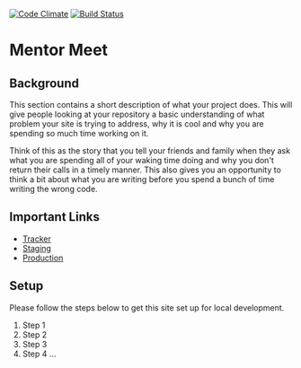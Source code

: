 [![Code Climate](https://codeclimate.com/github/simplyaubs/mentor_meet.png)](https://codeclimate.com/github/simplyaubs/mentor_meet)
[![Build Status](https://travis-ci.org/simplyaubs/mentor_meet.svg?branch=master)](https://travis-ci.org/simplyaubs/mentor_meet)


# Mentor Meet

## Background

This section contains a short description of what your project does. This will give people looking at your repository a basic understanding of what problem your site is trying to address, why it is cool and why you are spending so much time working on it.

Think of this as the story that you tell your friends and family when they ask what you are spending all of your waking time doing and why you don't return their calls in a timely manner. This also gives you an opportunity to think a bit about what you are writing before you spend a bunch of time writing the wrong code.

## Important Links

* [Tracker](https://www.pivotaltracker.com/n/projects/1086300)
* [Staging](http://mentormeet.herokuapp.com/)
* [Production](http://mentormeet.com)

## Setup

Please follow the steps below to get this site set up for local development.

1. Step 1
1. Step 2
1. Step 3
1. Step 4 ...
